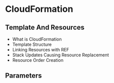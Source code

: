 # CloudFormation

## Template And Resources

- What is CloudFormation
- Template Structure
- Linking Resources with REF
- Stack Updates Causing Resource Replacement
- Resource Order Creation

## Parameters
